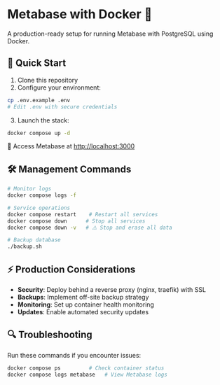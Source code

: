 # Metabase with Docker 🐳

A production-ready setup for running Metabase with PostgreSQL using Docker.

## 🚀 Quick Start

1. Clone this repository
2. Configure your environment:

```bash
cp .env.example .env
# Edit .env with secure credentials
```

3. Launch the stack:

```bash
docker compose up -d
```

📝 Access Metabase at [http://localhost:3000](http://localhost:3000)

## 🛠️ Management Commands

```bash
# Monitor logs
docker compose logs -f

# Service operations
docker compose restart    # Restart all services
docker compose down      # Stop all services
docker compose down -v   # ⚠️ Stop and erase all data

# Backup database
./backup.sh
```

## ⚡ Production Considerations

- **Security**: Deploy behind a reverse proxy (nginx, traefik) with SSL
- **Backups**: Implement off-site backup strategy
- **Monitoring**: Set up container health monitoring
- **Updates**: Enable automated security updates

## 🔍 Troubleshooting

Run these commands if you encounter issues:

```bash
docker compose ps         # Check container status
docker compose logs metabase   # View Metabase logs
```
